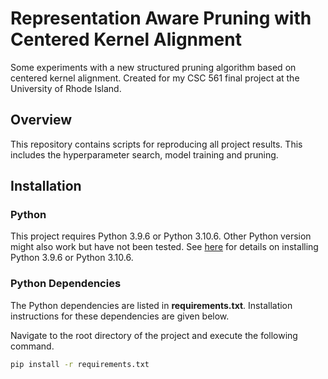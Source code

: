 # Representation Aware Pruning with Centered Kernel Alignment

Some experiments with a new structured pruning algorithm based on centered kernel alignment. Created for my CSC 561 final project at the University of Rhode Island.

## Overview

This repository contains scripts for reproducing all project results. This includes the hyperparameter search, model training and pruning. 

## Installation

### Python

This project requires Python 3.9.6 or Python 3.10.6. Other Python version might also work but have not been tested. See [here](https://www.python.org/downloads/) for details on installing Python 3.9.6 or Python 3.10.6.

### Python Dependencies

The Python dependencies are listed in __requirements.txt__. Installation instructions for these dependencies are given below.

Navigate to the root directory of the project and execute the following command.

```bash
pip install -r requirements.txt
```
